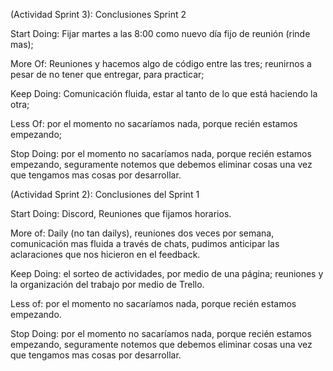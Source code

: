 (Actividad Sprint 3): Conclusiones Sprint 2

Start Doing: Fijar martes a las 8:00 como nuevo día fijo de reunión (rinde mas);

More Of: Reuniones y hacemos algo de código entre las tres; reunirnos a pesar de no tener que entregar, para practicar;

Keep Doing: Comunicación fluida, estar al tanto de lo que está haciendo la otra;

Less Of: por el momento no sacaríamos nada, porque recién estamos empezando;

Stop Doing: por el momento no sacaríamos nada, porque recién estamos empezando, seguramente notemos que debemos eliminar cosas una vez que tengamos mas cosas por desarrollar.



(Actividad Sprint 2): Conclusiones  del Sprint 1


Start Doing: Discord, Reuniones que fijamos horarios.

More of: Daily (no tan dailys), reuniones dos veces por semana, comunicación mas fluida a través de chats, pudimos anticipar las aclaraciones que nos hicieron en el feedback.

Keep Doing: el sorteo de actividades, por medio de una página; reuniones y la organización del trabajo por medio de Trello.

Less of: por el momento no sacaríamos nada, porque recién estamos empezando.

Stop Doing: por el momento no sacaríamos nada, porque recién estamos empezando, seguramente notemos que debemos eliminar cosas una vez que tengamos mas cosas por desarrollar.
